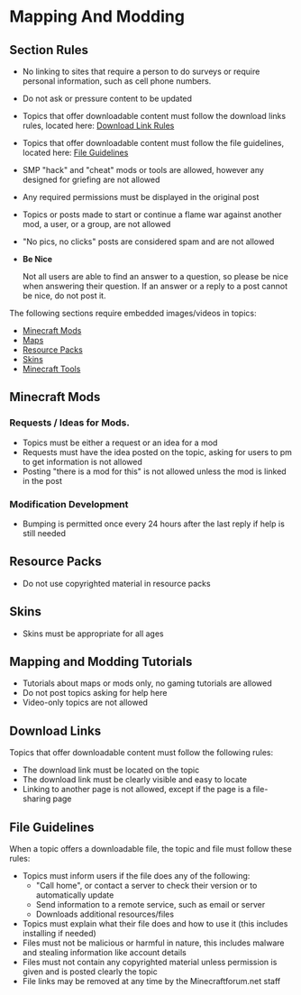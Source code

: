 # Mapping And Modding


## Section Rules

* No linking to sites that require a person to do surveys or require personal information, such as cell phone numbers.
* Do not ask or pressure content to be updated
* Topics that offer downloadable content must follow the download links rules, located here: [Download Link Rules](#mapping-and-modding:download-links)
* Topics that offer downloadable content must follow the file guidelines, located here: [File Guidelines](#mapping-and-modding:file-guidelines)
* SMP "hack" and "cheat" mods or tools are allowed, however any designed for griefing are not allowed
* Any required permissions must be displayed in the original post
* Topics or posts made to start or continue a flame war against another mod, a user, or a group, are not allowed
* "No pics, no clicks" posts are considered spam and are not allowed
* __Be Nice__

  Not all users are able to find an answer to a question, so please be nice when answering their question. If an answer or a reply to a post cannot be nice, do not post it.

The following sections require embedded images/videos in topics:

* [Minecraft Mods](http://www.minecraftforum.net/forum/51-minecraft-mods/)
* [Maps](http://www.minecraftforum.net/forum/53-maps/)
* [Resource Packs](http://www.minecraftforum.net/forum/41-resource-packs/)
* [Skins](http://www.minecraftforum.net/forum/15-skins/)
* [Minecraft Tools](http://www.minecraftforum.net/forum/42-minecraft-tools/)


## Minecraft Mods


### Requests / Ideas for Mods.

* Topics must be either a request or an idea for a mod
* Requests must have the idea posted on the topic, asking for users to pm to get information is not allowed
* Posting "there is a mod for this" is not allowed unless the mod is linked in the post


### Modification Development

* Bumping is permitted once every 24 hours after the last reply if help is still needed


## Resource Packs

* Do not use copyrighted material in resource packs


## Skins

* Skins must be appropriate for all ages


## Mapping and Modding Tutorials

* Tutorials about maps or mods only, no gaming tutorials are allowed
* Do not post topics asking for help here
* Video-only topics are not allowed


## Download Links

Topics that offer downloadable content must follow the following rules:

  * The download link must be located on the topic
  * The download link must be clearly visible and easy to locate
  * Linking to another page is not allowed, except if the page is a file-sharing page


## File Guidelines

When a topic offers a downloadable file, the topic and file must follow these rules:

  * Topics must inform users if the file does any of the following:
    - "Call home", or contact a server to check their version or to automatically update
    - Send information to a remote service, such as email or server
    - Downloads additional resources/files
  * Topics must explain what their file does and how to use it (this includes installing if needed)
  * Files must not be malicious or harmful in nature, this includes malware and stealing information like account details
  * Files must not contain any copyrighted material unless permission is given and is posted clearly the topic
  * File links may be removed at any time by the Minecraftforum.net staff
